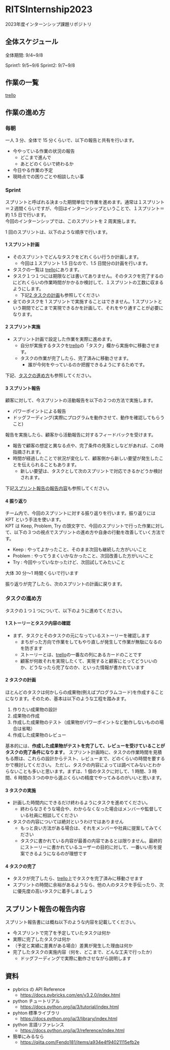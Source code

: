 # RITSInternship2023

2023年度インターンシップ課題リポジトリ

## 全体スケジュール

全体期間: 9/4~9/8

Sprint1: 9/5~9/6
Sprint2: 9/7~9/8

## 作業の一覧

[trello](https://trello.com/b/9RQVWrom/%E9%85%8D%E9%80%81%E3%83%AD%E3%83%9C%E9%96%8B%E7%99%BA)

## 作業の進め方

### 毎朝

一人 3 分、全体で 15 分くらいで、以下の報告と共有を行います。

- 今やっている作業の状況の報告
  - どこまで進んで
  - あとどのくらいで終わるか
- 今日やる作業の予定
- 現時点での困りごとや相談したい事

### Sprint

スプリントと呼ばれる決まった期間単位で作業を進めます。通常は１スプリント＝２週間くらいですが、今回はインターンシップということで、１スプリント＝約 1.5 日で行います。  
今回のインターンシップでは、このスプリントを 2 周実施します。

1 回のスプリントは、以下のような順序で行います。

#### 1 スプリント計画

- そのスプリントでどんなタスクをどれくらい行うか計画します。
  - 今回は１スプリント 1.5 日なので、1.5 日間分の計画を行います。
- タスクの一覧は [trello](https://trello.com/b/9RQVWrom/%E9%85%8D%E9%80%81%E3%83%AD%E3%83%9C%E9%96%8B%E7%99%BA)にあります。
- タスク１つ１つには期限などは書いてありません。そのタスクを完了するのにどれくらいの作業時間がかかるか検討して、１スプリントの工数に収まるようにします。
  - 下記[2 タスクの計画](#2-タスクの計画)も参照してください
- 全てのタスクを 1 スプリントで実施することはできません。1 スプリントという期間でどこまで実現できるかを計画して、それをやり通すことが必要になります。

#### 2 スプリント実施

- スプリント計画で設定した作業を実際に進めます。
  - 自分が実施するタスクを[trello](https://trello.com/b/9RQVWrom/%E9%85%8D%E9%80%81%E3%83%AD%E3%83%9C%E9%96%8B%E7%99%BA)の「タスク」欄から実施中に移動させます。
  - タスクの作業が完了したら、完了済みに移動させます。
    - 誰が今何をやっているのか把握できるようにするためです。

下記、[タスクの進め方](#タスクの進め方)も参照してください。

#### 3 スプリント報告

顧客に対して、今スプリントの活動報告を以下の２つの方法で実施します。

- パワーポイントによる報告
- ドッグフーディング(実際にプログラムを動作させて、動作を確認してもらうこと)

報告を実施したら、顧客から活動報告に対するフィードバックを受けます。

- 報告で顧客の想定と異なる点や、完了条件の見落としなどがあれば、この時指摘されます。
- 時間が経過したことで状況が変化して、顧客側から新しい要望が発生したことを伝えられることもあります。
  - 新しい要望は、タスクとして次のスプリントで対応できるかどうか検討されます。

下記[スプリント報告の報告内容](#スプリント報告の報告内容)も参照してください。

#### 4 振り返り

チーム内で、今回のスプリントに対する振り返りを行います。振り返りには KPT という手法を使います。  
KPT は Keep, Problem, Try の頭文字で、今回のスプリントで行った作業に対して、以下の３つの視点でスプリントの進め方や自身の行動を改善していく方法です。

- Keep : やってよかったこと、そのまま次回も継続した方がいいこと
- Problem : やってうまくいかなかったこと、次回改善した方がいいこと
- Try : 今回やっていなかったけど、次回試してみたいこと

大体 30 分〜1 時間くらいで行います

振り返りが完了したら、次のスプリントの計画に戻ります。

### タスクの進め方

タスクの１つ１つについて、以下のように進めてください。

#### 1 ストーリーとタスク内容の確認

- まず、タスクとそのタスクの元になっているストーリーを確認します
  - まちがった方向で作業をしてもやり直しが発生して作業が無駄になるのを防ぎます
  - ストーリーとは、[trello](https://trello.com/b/9RQVWrom/%E9%85%8D%E9%80%81%E3%83%AD%E3%83%9C%E9%96%8B%E7%99%BA)の一番左の列にあるカードのことです
  - 顧客が何故それを実現したくて、実現すると顧客にとってどういいのか、どうなったら完了なのか、といった情報が書かれています

#### 2 タスクの計画

ほとんどのタスクは何かしらの成果物(例えばプログラムコード)を作成することになります。そのため、基本は以下のような工程を踏みます。

1. 作りたい成果物の設計
1. 成果物の作成
1. 作成した成果物のテスト（成果物がパワーポイントなど動作しないものの場合は省略）
1. 作成した成果物のレビュー

基本的には、**作成した成果物がテストを完了して、レビューを受けていることがタスクの完了条件になります**。
スプリント計画時に、タスクの作業時間を見積もる際は、これらの設計からテスト、レビューまで、どのくらいの時間を要するかで検討してください。
ただし、タスクの内容によっては調べてみないとわからないことも多いと思います。まずは、1 個のタスクに対して、1 時間、3 時間、6 時間の３つの中から選ぶくらいの精度でやってみるのがいいと思います。

#### 3 タスクの実施

- 計画した時間内にできるだけ終わるようにタスクを進めてください。
  - 終わらなさそうな場合や、わからなくなった場合はメンバーや監督している社員に相談してください
- タスクの内容については絶対というわけではありません
  - もっと良い方法がある場合は、それをメンバーや社員に提案してみてください
  - タスクに書かれている内容が最善の内容であるとは限りません。最終的にストーリーに書かれているユーザーの目的に対して、一番いい形を提案できるようになるのが理想です

#### 4 タスクの完了

- タスクが完了したら、[trello](https://trello.com/b/9RQVWrom/%E9%85%8D%E9%80%81%E3%83%AD%E3%83%9C%E9%96%8B%E7%99%BA)上でタスクを完了済みに移動させます
- スプリントの時間に余裕があるようなら、他の人のタスクを手伝ったり、次に優先度の高いタスクに着手しましょう

## スプリント報告の報告内容

スプリント報告書には概ね以下のような内容を記載してください。

- 今スプリントで完了を予定していたタスクは何か
- 実際に完了したタスクは何か
- （予定と実績に差異がある場合）差異が発生した理由は何か
- 完了したタスクの実施内容（何を、どこまで、どんな工夫で行ったか）
  - ドッグフーディングで実際に動作させながら説明します

## 資料

- pybrics の API Reference
  - https://docs.pybricks.com/en/v3.2.0/index.html
- python チュートリアル
  - https://docs.python.org/ja/3/tutorial/index.html
- pyhton 標準ライブラリ
  - https://docs.python.org/ja/3/library/index.html
- python 言語リファレンス
  - https://docs.python.org/ja/3/reference/index.html
- 簡単にみるなら
  - https://qiita.com/Fendo181/items/a934e4f94021115efb2e
